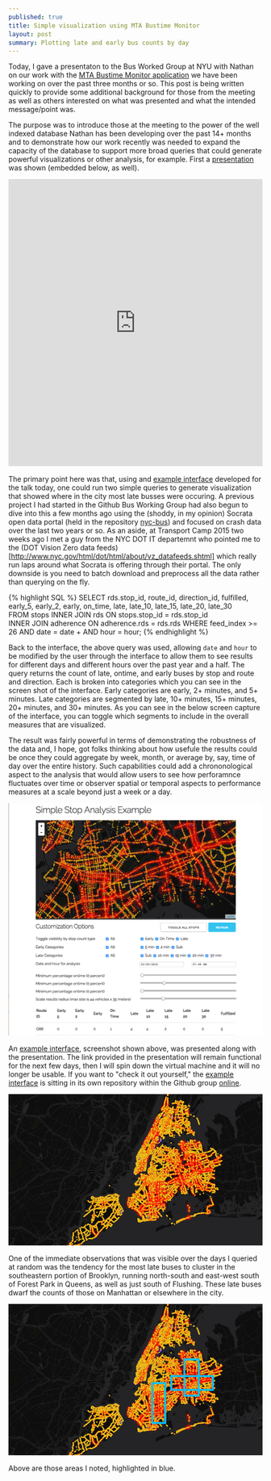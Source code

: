```yaml
---
published: true
title: Simple visualization using MTA Bustime Monitor
layout: post
summary: Plotting late and early bus counts by day
---
```



Today, I gave a presentaton to the Bus Worked Group at NYU with Nathan on our work with the [MTA Bustime Monitor application](https://github.com/Bus-Data-NYC) we have been working on over the past three months or so. This post is being written quickly to provide some additional background for those from the meeting as well as others interested on what was presented and what the intended message/point was.

The purpose was to introduce those at the meeting to the power of the well indexed database Nathan has been developing over the past 14+ months and to demonstrate how our work recently was needed to expand the capacity of the database to support more broad queries that could generate powerful visualizations or other analysis, for example. First a [presentation](https://docs.google.com/presentation/d/1CiyTA9AwnbDEmrFCT7SU64eLPuezOjZ9LRp-9BrtEFM/edit?usp=sharing) was shown (embedded below, as well).

<iframe src="https://docs.google.com/presentation/d/1CiyTA9AwnbDEmrFCT7SU64eLPuezOjZ9LRp-9BrtEFM/embed?start=false&loop=false&delayms=3000" frameborder="0" width="100%" height="569" allowfullscreen="true" mozallowfullscreen="true" webkitallowfullscreen="true"></iframe>

The primary point here was that, using and [example interface](https://github.com/Bus-Data-NYC/example-visualization) developed for the talk today, one could run two simple queries to generate visualization that showed where in the city most late busses were occuring. A previous project I had started in the Github Bus Working Group had also begun to dive into this a few months ago using the (shoddy, in my opinion) Socrata open data portal (held in the repository [nyc-bus](https://github.com/Bus-Data-NYC/nyc-bus)) and focused on crash data over the last two years or so. As an aside, at Transport Camp 2015 two weeks ago I met a guy from the NYC DOT IT departemnt who pointed me to the (DOT Vision Zero data feeds)[http://www.nyc.gov/html/dot/html/about/vz_datafeeds.shtml] which really run laps around what Socrata is offering through their portal. The only downside is you need to batch download and preprocess all the data rather than querying on the fly.

{% highlight SQL %}
SELECT rds.stop_id, route_id, direction_id, 
	fulfilled, early_5, early_2, early, 
	on_time, late, late_10, late_15, late_20, late_30  
		FROM stops 
	INNER JOIN rds ON stops.stop_id = rds.stop_id  
	INNER JOIN adherence ON adherence.rds = rds.rds 
	WHERE feed_index >= 26 
		AND date = date + 
		AND hour = hour;
{% endhighlight %}

Back to the interface, the above query was used, allowing `date` and `hour` to be modified by the user through the interface to allow them to see results for different days and different hours over the past year and a half. The query returns the count of late, ontime, and early buses by stop and route and direction. Each is broken into categories which you can see in the screen shot of the interface. Early categories are early, 2+ minutes, and 5+ minutes. Late categories are segmented by late, 10+ minutes, 15+ minutes, 20+ minutes, and 30+ minutes. As you can see in the below screen capture of the interface, you can toggle which segments to include in the overall measures that are visualized.

The result was fairly powerful in terms of demonstrating the robustness of the data and, I hope, got folks thinking about how usefule the results could be once they could aggregate by week, month, or average by, say, time of day over the entire history. Such capabilities could add a chrononological aspect to the analysis that would allow users to see how perforamnce fluctuates over time or observer spatial or temporal aspects to performance measures at a scale beyond just a week or a day.

![example-viz-interface](https://raw.githubusercontent.com/kuanb/kuanb.github.io/master/images/_posts/simple-stop-analysis/example-viz-interface.png)

An [example interface](https://github.com/Bus-Data-NYC/example-visualization), screenshot shown above, was presented along with the presentation. The link provided in the presentation will remain functional for the next few days, then I will spin down the virtual machine and it will no longer be usable. If you want to "check it out yourself," the [example interface](https://github.com/Bus-Data-NYC/example-visualization) is sitting in its own repository within the Github group [online](https://github.com/Bus-Data-NYC/example-visualization).

![overall-stops_orig](https://raw.githubusercontent.com/kuanb/kuanb.github.io/master/images/_posts/simple-stop-analysis/overall-stops_orig.png)

One of the immediate observations that was visible over the days I queried at random was the tendency for the most late buses to cluster in the southeastern portion of Brooklyn, running north-south and east-west south of Forest Park in Queens, as well as just south of Flushing. These late buses dwarf the counts of those on Manhattan or elsewhere in the city.

![overall-stops_mod](https://raw.githubusercontent.com/kuanb/kuanb.github.io/master/images/_posts/simple-stop-analysis/overall-stops_mod.png)

Above are those areas I noted, highlighted in blue.